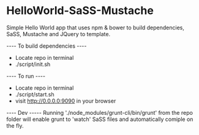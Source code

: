 HelloWorld-SaSS-Mustache
========================

Simple Hello World app that uses npm & bower to build dependencies, SaSS, Mustache and JQuery to template.

---- To build dependencies ----
- Locate repo in terminal
- ./script/init.sh

---- To run ----
- Locate repo in terminal
- ./script/start.sh
- visit http://0.0.0.0:9090 in your browser




---- Dev -----
Running './node_modules/grunt-cli/bin/grunt' from the repo folder will enable grunt to 'watch' SaSS files and automatically comiple on the fly.
